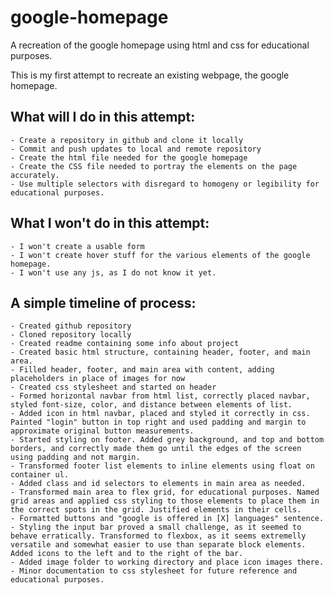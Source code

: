 # google-homepage
A recreation of the google homepage using html and css for educational purposes.

This is my first attempt to recreate an existing webpage, the google homepage. 

## What will I do in this attempt: 
    - Create a repository in github and clone it locally
    - Commit and push updates to local and remote repository
    - Create the html file needed for the google homepage
    - Create the CSS file needed to portray the elements on the page accurately.
    - Use multiple selectors with disregard to homogeny or legibility for educational purposes.

## What I won't do in this attempt: 
    - I won't create a usable form 
    - I won't create hover stuff for the various elements of the google homepage.
    - I won't use any js, as I do not know it yet. 


## A simple timeline of process:
    - Created github repository
    - Cloned repository locally
    - Created readme containing some info about project
    - Created basic html structure, containing header, footer, and main area.
    - Filled header, footer, and main area with content, adding placeholders in place of images for now
    - Created css stylesheet and started on header
    - Formed horizontal navbar from html list, correctly placed navbar, styled font-size, color, and distance between elements of list. 
    - Added icon in html navbar, placed and styled it correctly in css. Painted "login" button in top right and used padding and margin to approximate original button measurements.
    - Started styling on footer. Added grey background, and top and bottom borders, and correctly made them go until the edges of the screen using padding and not margin.
    - Transformed footer list elements to inline elements using float on container ul.
    - Added class and id selectors to elements in main area as needed.
    - Transformed main area to flex grid, for educational purposes. Named grid areas and applied css styling to those elements to place them in the correct spots in the grid. Justified elements in their cells.
    - Formatted buttons and "google is offered in [X] languages" sentence.
    - Styling the input bar proved a small challenge, as it seemed to behave erratically. Transformed to flexbox, as it seems extremelly versatile and somewhat easier to use than separate block elements. Added icons to the left and to the right of the bar.
    - Added image folder to working directory and place icon images there.
    - Minor documentation to css stylesheet for future reference and educational purposes.